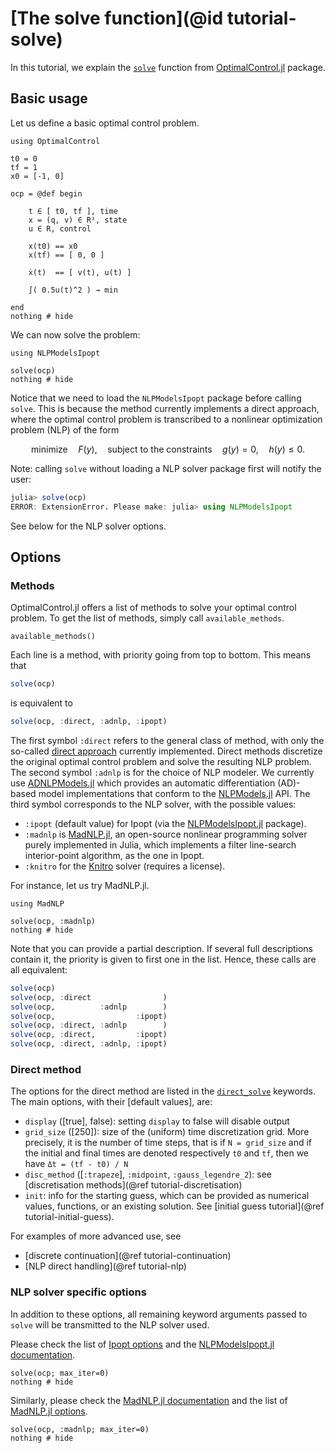 # [The solve function](@id tutorial-solve)

In this tutorial, we explain the [`solve`](@ref) function from [OptimalControl.jl](https://control-toolbox.org/OptimalControl.jl) package.

## Basic usage

Let us define a basic optimal control problem.

```@example main
using OptimalControl

t0 = 0
tf = 1
x0 = [-1, 0]

ocp = @def begin

    t ∈ [ t0, tf ], time
    x = (q, v) ∈ R², state
    u ∈ R, control

    x(t0) == x0
    x(tf) == [ 0, 0 ]

    ẋ(t)  == [ v(t), u(t) ]

    ∫( 0.5u(t)^2 ) → min

end
nothing # hide
```

We can now solve the problem:

```@example main
using NLPModelsIpopt

solve(ocp)
nothing # hide
```

Notice that we need to load the `NLPModelsIpopt` package before calling `solve`.
This is because the method currently implements a direct approach, where the optimal control problem is transcribed to a nonlinear optimization problem (NLP) of the form
```math
\text{minimize}\quad F(y), \quad\text{subject to the constraints}\quad g(y)=0, \quad h(y)\le 0. 
```

Note: calling `solve` without loading a NLP solver package first will notify the user:
```julia
julia> solve(ocp)
ERROR: ExtensionError. Please make: julia> using NLPModelsIpopt
```

See below for the NLP solver options.

## Options

### Methods

OptimalControl.jl offers a list of methods to solve your optimal control problem. To get the list of methods, simply call `available_methods`.

```@example main
available_methods()
```

Each line is a method, with priority going from top to bottom. This means that 

```julia
solve(ocp)
```

is equivalent to 

```julia
solve(ocp, :direct, :adnlp, :ipopt)
```

The first symbol `:direct` refers to the general class of method, with only the so-called [direct approach](https://en.wikipedia.org/wiki/Optimal_control#Numerical_methods_for_optimal_control) currently implemented.
Direct methods discretize the original optimal control problem and solve the resulting NLP problem.
The second symbol `:adnlp` is for the choice of NLP modeler. 
We currently use [ADNLPModels.jl](https://jso.dev/ADNLPModels.jl) which provides an automatic differentiation (AD)-based model implementations that conform to the [NLPModels.jl](https://github.com/JuliaSmoothOptimizers/ADNLPModels.jl) API.
The third symbol corresponds to the NLP solver, with the possible values:
- `:ipopt` (default value) for Ipopt (via the [NLPModelsIpopt.jl](https://github.com/JuliaSmoothOptimizers/NLPModelsIpopt.jl) package).
- `:madnlp` is [MadNLP.jl](https://madnlp.github.io/MadNLP.jl), an open-source nonlinear programming solver purely implemented in Julia, which implements a filter line-search interior-point algorithm, as the one in Ipopt.
- `:knitro` for the [Knitro](https://www.artelys.com/solvers/knitro/) solver (requires a license).

For instance, let us try MadNLP.jl.

```@example main
using MadNLP

solve(ocp, :madnlp)
nothing # hide
```

Note that you can provide a partial description. 
If several full descriptions contain it, the priority is given to first one in the list. 
Hence, these calls are all equivalent:

```julia
solve(ocp)
solve(ocp, :direct                )
solve(ocp,          :adnlp        )
solve(ocp,                  :ipopt)
solve(ocp, :direct, :adnlp        )
solve(ocp, :direct,         :ipopt)
solve(ocp, :direct, :adnlp, :ipopt)
```

### Direct method

The options for the direct method are listed in the [`direct_solve`](@ref) keywords.
The main options, with their [default values], are:
- `display` ([true], false): setting `display` to false will disable output
- `grid_size` ([250]): size of the (uniform) time discretization grid. More precisely, it is the number of time steps, that is if `N = grid_size` and if the initial and final times are denoted respectively `t0` and `tf`, then we have `Δt = (tf - t0) / N`
- `disc_method` ([`:trapeze`], `:midpoint`, `:gauss_legendre_2`): see [discretisation methods](@ref tutorial-discretisation)
- `init`: info for the starting guess, which can be provided as numerical values, functions, or an existing solution. See [initial guess tutorial](@ref tutorial-initial-guess). 

For examples of more advanced use, see 
- [discrete continuation](@ref tutorial-continuation)
- [NLP direct handling](@ref tutorial-nlp)


### NLP solver specific options

In addition to these options, all remaining keyword arguments passed to `solve` will be transmitted to the NLP solver used.

Please check the list of [Ipopt options](https://coin-or.github.io/Ipopt/OPTIONS.html) and the [NLPModelsIpopt.jl documentation](https://jso.dev/NLPModelsIpopt.jl).
```@example main
solve(ocp; max_iter=0)
nothing # hide
```

Similarly, please check the [MadNLP.jl documentation](https://madnlp.github.io/MadNLP.jl) and the list of [MadNLP.jl options](https://madnlp.github.io/MadNLP.jl/stable/options/).
```@example main
solve(ocp, :madnlp; max_iter=0)
nothing # hide
```


